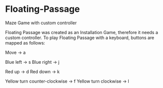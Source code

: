 # Floating-Passage
Maze Game with custom controller

Floating Passage was created as an Installation Game, therefore it needs a custom controller.
To play Floating Passage with a keyboard, buttons are mapped as follows:

Move -> a

Blue left -> s
Blue right -> j

Red up -> d
Red down -> k

Yellow turn counter-clockwise -> f
Yellow turn clockwise -> l

